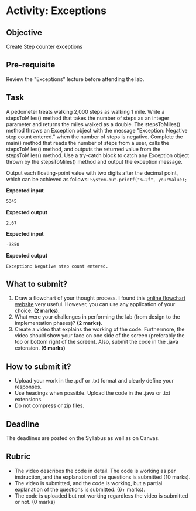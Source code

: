 # Activity: Exceptions

## Objective

Create Step counter exceptions

## Pre-requisite

Review the "Exceptions" lecture before attending the lab. 

## Task

A pedometer treats walking 2,000 steps as walking 1 mile. Write a stepsToMiles() method that takes the number of steps as an integer parameter and returns the miles walked as a double. The stepsToMiles() method throws an Exception object with the message "Exception: Negative step count entered." when the number of steps is negative. Complete the main() method that reads the number of steps from a user, calls the stepsToMiles() method, and outputs the returned value from the stepsToMiles() method. Use a try-catch block to catch any Exception object thrown by the stepsToMiles() method and output the exception message.

Output each floating-point value with two digits after the decimal point, which can be achieved as follows:
`System.out.printf("%.2f", yourValue);`

__Expected input__

```
5345
```

__Expected output__

```Course Information:
2.67
```

**Expected input**

```
-3850
```

**Expected output**

```
Exception: Negative step count entered.
```

## What to submit?

1. Draw a flowchart of your thought process. I found this [online flowchart website](http://www.draw.io) very useful. However, you can use any application of your choice. **(2 marks).**   
2. What were your challenges in performing the lab (from design to the implementation phases)? **(2 marks)**.  
3. Create a video that explains the working of the code. Furthermore, the video should show your face on one side of the screen (preferably the top or bottom right of the screen). Also, submit the code in the .java extension. **(6 marks)**

## How to submit it?

- Upload your work in the .pdf or .txt format and clearly define your responses.  
- Use headings when possible. Upload the code in the .java or .txt extensions.
- Do not compress or zip files.

## Deadline

The deadlines are posted on the Syllabus as well as on Canvas.

## Rubric

- The video describes the code in detail. The code is working as per instruction, and the explanation of the questions is submitted (10 marks).  
- The video is submitted, and the code is working, but a partial explanation of the questions is submitted. (6+ marks).  
- The code is uploaded but not working regardless the video is submitted or not. (0 marks)